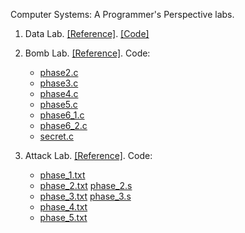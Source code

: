 Computer Systems: A Programmer's Perspective labs.

1. Data Lab. [[Reference]](https://yieldnull.com/blog/4b85a93fe9e4c80735233aa6dff922245f303698/). [[Code]](https://github.com/YieldNull/CSAPP/blob/master/lab1-data/src/bits.c)

2. Bomb Lab. [[Reference]](https://yieldnull.com/blog/ed9209f92effdad6f9fe997fdfc120ecc89ea212/). Code:

	- [phase2.c](https://github.com/YieldNull/CSAPP/blob/master/lab2-bomb/src/disassemble/phase2.c)
	- [phase3.c](https://github.com/YieldNull/CSAPP/blob/master/lab2-bomb/src/disassemble/phase3.c)
	- [phase4.c](https://github.com/YieldNull/CSAPP/blob/master/lab2-bomb/src/disassemble/phase4.c)
	- [phase5.c](https://github.com/YieldNull/CSAPP/blob/master/lab2-bomb/src/disassemble/phase5.c)
	- [phase6_1.c](https://github.com/YieldNull/CSAPP/blob/master/lab2-bomb/src/disassemble/phase6_1.c)
	- [phase6_2.c](https://github.com/YieldNull/CSAPP/blob/master/lab2-bomb/src/disassemble/phase6_2.c)
	- [secret.c](https://github.com/YieldNull/CSAPP/blob/master/lab2-bomb/src/disassemble/secret.c)

3. Attack Lab. [[Reference]](https://yieldnull.com/blog/dcb4c62c236607a01fae789bf5317ead310bad70/). Code:

	- [phase_1.txt](https://github.com/YieldNull/CSAPP/blob/master/lab3-attack/src/input/phase_1.txt)
	- [phase_2.txt](https://github.com/YieldNull/CSAPP/blob/master/lab3-attack/src/input/phase_2.txt) [phase_2.s](https://github.com/YieldNull/CSAPP/blob/master/lab3-attack/src/input/phase_2.s)
	- [phase_3.txt](https://github.com/YieldNull/CSAPP/blob/master/lab3-attack/src/input/phase_3.txt) [phase_3.s](https://github.com/YieldNull/CSAPP/blob/master/lab3-attack/src/input/phase_3.s)
	- [phase_4.txt](https://github.com/YieldNull/CSAPP/blob/master/lab3-attack/src/input/phase_4.txt)
	- [phase_5.txt](https://github.com/YieldNull/CSAPP/blob/master/lab3-attack/src/input/phase_5.txt)